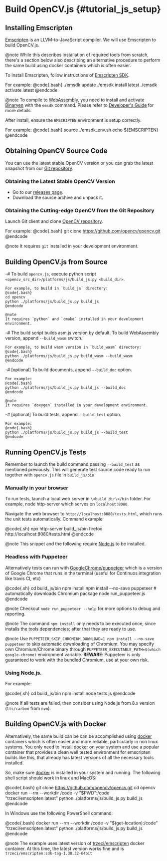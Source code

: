 Build OpenCV.js {#tutorial_js_setup}
===============================


Installing Emscripten
-----------------------------

[Emscripten](https://github.com/kripken/emscripten) is an LLVM-to-JavaScript compiler. We will use Emscripten to build OpenCV.js.

@note
While this describes installation of required tools from scratch, there's a section below also describing an alternative procedure to perform the same build using docker containers which is often easier.

To Install Emscripten, follow instructions of [Emscripten SDK](https://kripken.github.io/emscripten-site/docs/getting_started/downloads.html).

For example:
@code{.bash}
./emsdk update
./emsdk install latest
./emsdk activate latest
@endcode

@note
To compile to [WebAssembly](http://webassembly.org), you need to install and activate [Binaryen](https://github.com/WebAssembly/binaryen) with the `emsdk` command. Please refer to [Developer's Guide](http://webassembly.org/getting-started/developers-guide/) for more details.

After install, ensure the `EMSCRIPTEN` environment is setup correctly.

For example:
@code{.bash}
source ./emsdk_env.sh
echo ${EMSCRIPTEN}
@endcode

Obtaining OpenCV Source Code
--------------------------

You can use the latest stable OpenCV version or you can grab the latest snapshot from our [Git
repository](https://github.com/opencv/opencv.git).

### Obtaining the Latest Stable OpenCV Version

-   Go to our [releases page](http://opencv.org/releases.html).
-   Download the source archive and unpack it.

### Obtaining the Cutting-edge OpenCV from the Git Repository

Launch Git client and clone [OpenCV repository](http://github.com/opencv/opencv).

For example:
@code{.bash}
git clone https://github.com/opencv/opencv.git
@endcode

@note
It requires `git` installed in your development environment.

Building OpenCV.js from Source
---------------------------------------

-#  To build `opencv.js`, execute python script `<opencv_src_dir>/platforms/js/build_js.py <build_dir>`.

    For example, to build in `build_js` directory:
    @code{.bash}
    cd opencv
    python ./platforms/js/build_js.py build_js
    @endcode

    @note
    It requires `python` and `cmake` installed in your development environment.

-#  The build script builds asm.js version by default. To build WebAssembly version, append `--build_wasm` switch.

    For example, to build wasm version in `build_wasm` directory:
    @code{.bash}
    python ./platforms/js/build_js.py build_wasm --build_wasm
    @endcode

-#  [optional] To build documents, append `--build_doc` option.

    For example:
    @code{.bash}
    python ./platforms/js/build_js.py build_js --build_doc
    @endcode

    @note
    It requires `doxygen` installed in your development environment.

-#  [optional] To build tests, append `--build_test` option.

    For example:
    @code{.bash}
    python ./platforms/js/build_js.py build_js --build_test
    @endcode

Running OpenCV.js Tests
---------------------------------------

Remember to launch the build command passing `--build_test` as mentioned previously. This will generate test source code ready to run together with `opencv.js` file in `build_js/bin`

### Manually in your browser

To run tests, launch a local web server in `\<build_dir\>/bin` folder. For example, node http-server which serves on `localhost:8080`.

Navigate the web browser to `http://localhost:8080/tests.html`, which runs the unit tests automatically. Command example:

@code{.sh}
npx http-server build_js/bin
firefox http://localhost:8080/tests.html
@endcode

@note
This snippet and the following require [Node.js](https://nodejs.org) to be installed.

### Headless with Puppeteer

Alternatively tests can run with [GoogleChrome/puppeteer](https://github.com/GoogleChrome/puppeteer#readme) which is a version of Google Chrome that runs in the terminal (useful for Continuos integration like travis CI, etc)

@code{.sh}
cd build_js/bin
npm install
npm install --no-save puppeteer    # automatically downloads Chromium package
node run_puppeteer.js
@endcode

@note
Checkout `node run_puppeteer --help` for more options to debug and reporting.

@note
The command `npm install` only needs to be executed once, since installs the tools dependencies; after that they are ready to use.

@note
Use `PUPPETEER_SKIP_CHROMIUM_DOWNLOAD=1 npm install --no-save puppeteer` to skip automatic downloading of Chromium.
You may specify own Chromium/Chrome binary through `PUPPETEER_EXECUTABLE_PATH=$(which google-chrome)` environment variable.
**BEWARE**: Puppeteer is only guaranteed to work with the bundled Chromium, use at your own risk.


### Using Node.js.

For example:

@code{.sh}
cd build_js/bin
npm install
node tests.js
@endcode

@note If all tests are failed, then consider using Node.js from 8.x version (`lts/carbon` from `nvm`).


Building OpenCV.js with Docker
---------------------------------------

Alternatively, the same build can be can be accomplished using [docker](https://www.docker.com/) containers which is often easier and more reliable, particularly in non linux systems. You only need to install [docker](https://www.docker.com/) on your system and use a popular container that provides a clean well tested environment for emscripten builds like this, that already has latest versions of all the necessary tools installed.

So, make sure [docker](https://www.docker.com/) is installed in your system and running. The following shell script should work in linux and MacOS:

@code{.bash}
git clone https://github.com/opencv/opencv.git
cd opencv
docker run --rm --workdir /code -v "$PWD":/code "trzeci/emscripten:latest" python ./platforms/js/build_js.py build_js
@endcode

In Windows use the following PowerShell command:

@code{.bash}
docker run --rm --workdir /code -v "$(get-location):/code" "trzeci/emscripten:latest" python ./platforms/js/build_js.py build_js
@endcode

@note
The example uses latest version of [trzeci/emscripten](https://hub.docker.com/r/trzeci/emscripten) docker container. At this time, the latest version works fine and is `trzeci/emscripten:sdk-tag-1.38.32-64bit`
